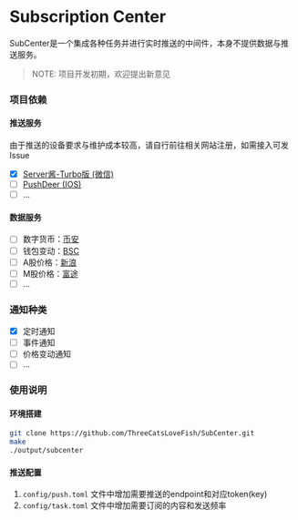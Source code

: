 # Subscription Center

SubCenter是一个集成各种任务并进行实时推送的中间件，本身不提供数据与推送服务。

> NOTE: 项目开发初期，欢迎提出新意见


### 项目依赖

#### 推送服务

由于推送的设备要求与维护成本较高，请自行前往相关网站注册，如需接入可发Issue

- [x] [Server酱-Turbo版 (微信)](https://sct.ftqq.com/)
- [ ] [PushDeer (IOS)](https://github.com/easychen/pushdeer)
- [ ] ...

#### 数据服务

- [ ] 数字货币：[币安](https://www.binance.com/)
- [ ] 钱包变动：[BSC](https://github.com/binance-chain/bsc)
- [ ] A股价格：[新浪](https://finance.sina.com.cn/stock/)
- [ ] M股价格：[富途](https://www.futunn.com/)
- [ ] ...

### 通知种类

- [x] 定时通知
- [ ] 事件通知
- [ ] 价格变动通知
- [ ] ...

### 使用说明

#### 环境搭建

```bash
git clone https://github.com/ThreeCatsLoveFish/SubCenter.git
make
./output/subcenter
```

#### 推送配置

1. `config/push.toml` 文件中增加需要推送的endpoint和对应token(key)
2. `config/task.toml` 文件中增加需要订阅的内容和发送频率

